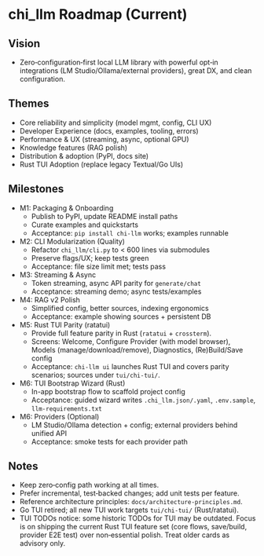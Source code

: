 # chi_llm Roadmap (Current)

## Vision
- Zero‑configuration‑first local LLM library with powerful opt‑in integrations (LM Studio/Ollama/external providers), great DX, and clean configuration.

## Themes
- Core reliability and simplicity (model mgmt, config, CLI UX)
- Developer Experience (docs, examples, tooling, errors)
- Performance & UX (streaming, async, optional GPU)
- Knowledge features (RAG polish)
- Distribution & adoption (PyPI, docs site)
- Rust TUI Adoption (replace legacy Textual/Go UIs)

## Milestones
- M1: Packaging & Onboarding
  - Publish to PyPI, update README install paths
  - Curate examples and quickstarts
  - Acceptance: `pip install chi-llm` works; examples runnable
- M2: CLI Modularization (Quality)
  - Refactor `chi_llm/cli.py` to < 600 lines via submodules
  - Preserve flags/UX; keep tests green
  - Acceptance: file size limit met; tests pass
- M3: Streaming & Async
  - Token streaming, async API parity for `generate/chat`
  - Acceptance: streaming demo; async tests/examples
- M4: RAG v2 Polish
  - Simplified config, better sources, indexing ergonomics
  - Acceptance: example showing sources + persistent DB
- M5: Rust TUI Parity (ratatui)
  - Provide full feature parity in Rust (`ratatui` + `crossterm`).
  - Screens: Welcome, Configure Provider (with model browser), Models (manage/download/remove), Diagnostics, (Re)Build/Save config
  - Acceptance: `chi-llm ui` launches Rust TUI and covers parity scenarios; sources under `tui/chi-tui/`.
- M6: TUI Bootstrap Wizard (Rust)
  - In-app bootstrap flow to scaffold project config
  - Acceptance: guided wizard writes `.chi_llm.json/.yaml`, `.env.sample`, `llm-requirements.txt`
- M6: Providers (Optional)
  - LM Studio/Ollama detection + config; external providers behind unified API
  - Acceptance: smoke tests for each provider path

## Notes
- Keep zero‑config path working at all times.
- Prefer incremental, test‑backed changes; add unit tests per feature.
- Reference architecture principles: `docs/architecture-principles.md`.
- Go TUI retired; all new TUI work targets `tui/chi-tui/` (Rust/ratatui).
- TUI TODOs notice: some historic TODOs for TUI may be outdated. Focus is on shipping the current Rust TUI feature set (core flows, save/build, provider E2E test) over non‑essential polish. Treat older cards as advisory only.
